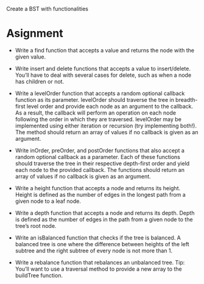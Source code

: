 Create a BST with functionalities

# Asignment

  - Write a find function that accepts a value and returns the node with the given value.

  - Write insert and delete functions that accepts a value to insert/delete.
  You’ll have to deal with several cases for delete, such as when a node has children or not.

  - Write a levelOrder function that accepts a random optional callback function as its parameter.
  levelOrder should traverse the tree in breadth-first level order and provide each node as
  an argument to the callback.
  As a result, the callback will perform an operation on each node following the order
  in which they are traversed.
  levelOrder may be implemented using either iteration or recursion (try implementing both!).
  The method should return an array of values if no callback is given as an argument.

  - Write inOrder, preOrder, and postOrder functions that also accept a random optional
  callback as a parameter. Each of these functions should traverse the tree in their
  respective depth-first order and yield each node to the provided callback.
  The functions should return an array of values if no callback is given as an argument.

  - Write a height function that accepts a node and returns its height.
  Height is defined as the number of edges in the longest path from a given node to a leaf node.

  - Write a depth function that accepts a node and returns its depth.
  Depth is defined as the number of edges in the path from a given node to the tree’s root node.

  - Write an isBalanced function that checks if the tree is balanced.
  A balanced tree is one where the difference between heights of the left subtree and
  the right subtree of every node is not more than 1.

  - Write a rebalance function that rebalances an unbalanced tree.
  Tip: You’ll want to use a traversal method to provide a new array to the buildTree function.
